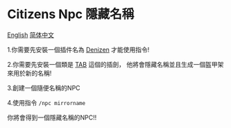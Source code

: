 # Citizens Npc 隱藏名稱

[English](https://github.com/XingYanTW/npc-name-tag-hide/blob/main/README.md) [简体中文](https://github.com/XingYanTW/npc-name-tag-hide/blob/main/README_CN.md)

 1.你需要先安裝一個插件名為 [Denizen](https://www.spigotmc.org/resources/denizen.21039/) 才能使用指令!

 2.你需要先安裝一個類是 [TAB](https://github.com/NEZNAMY/TAB) 這個的插劍， 他將會隱藏名稱並且生成一個盔甲架來用於新的名稱!

 3.創建一個隨便名稱的NPC

 4.使用指令 ```/npc mirrorname```

 你將會得到一個隱藏名稱的NPC!!
